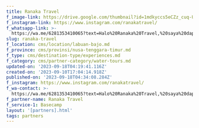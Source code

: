 ```yaml
---
title: Ranaka Travel
f_image-link: https://drive.google.com/thumbnail?id=1mdkyccs5eCZz_cuq-Up_RfC-8fboYsBf
f_instagram-link: https://www.instagram.com/ranakatravel/
f_whatsapp-link: >-
  https://wa.me/6281353410065?text=Halo%20Ranaka%20Travel,%20saya%20dapat%20info%20dari%20@loocale.id%20dan%20punya%20pertanyaan
slug: ranaka-travel
f_location: cms/location/labuan-bajo.md
f_province: cms/provinsi/nusa-tenggara-timur.md
f_type: cms/destination-type/experiences.md
f_category: cms/partner-category/water-tours.md
updated-on: '2023-09-18T04:19:41.116Z'
created-on: '2023-09-10T17:04:14.918Z'
published-on: '2023-09-18T04:34:08.284Z'
f_instagram: https://www.instagram.com/ranakatravel/
f_wa-contact: >-
  https://wa.me/6281353410065?text=Halo%20Ranaka%20Travel,%20saya%20dapat%20info%20dari%20@loocale.id%20dan%20punya%20pertanyaan
f_partner-name: Ranaka Travel
f_service-1: Basecamp
layout: '[partners].html'
tags: partners
---
```



